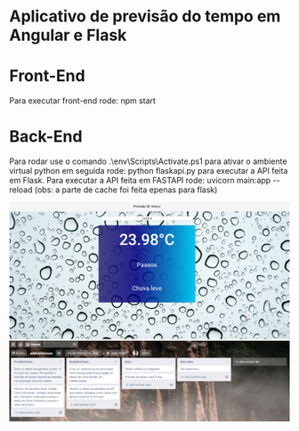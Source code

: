 # Aplicativo de previsão do tempo em Angular e Flask

# Front-End

Para executar front-end rode: npm start

# Back-End

Para rodar use o comando .\env\Scripts\Activate.ps1 para ativar o ambiente virtual python
em seguida rode: python flaskapi.py para executar a API feita em Flask. Para executar a API feita em FASTAPI rode: uvicorn main:app --reload (obs: a parte de cache foi feita epenas para flask)

![Tarefas](ex1.PNG)
![Tarefas](ex2.PNG)
